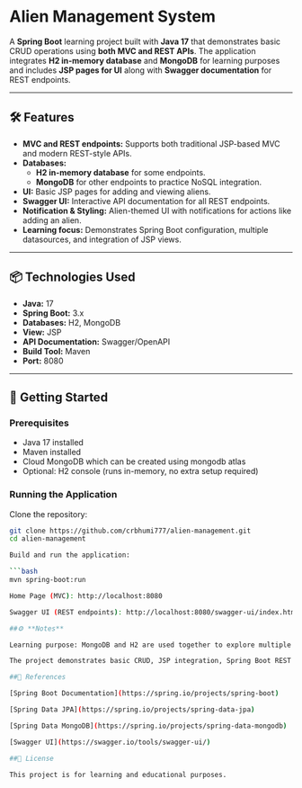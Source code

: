 # Alien Management System

A **Spring Boot** learning project built with **Java 17** that demonstrates basic CRUD operations using **both MVC and REST APIs**. The application integrates **H2 in-memory database** and **MongoDB** for learning purposes and includes **JSP pages for UI** along with **Swagger documentation** for REST endpoints.

---

## 🛠 Features

- **MVC and REST endpoints:** Supports both traditional JSP-based MVC and modern REST-style APIs.  
- **Databases:**  
  - **H2 in-memory database** for some endpoints.  
  - **MongoDB** for other endpoints to practice NoSQL integration.  
- **UI:** Basic JSP pages for adding and viewing aliens.  
- **Swagger UI:** Interactive API documentation for all REST endpoints.  
- **Notification & Styling:** Alien-themed UI with notifications for actions like adding an alien.  
- **Learning focus:** Demonstrates Spring Boot configuration, multiple datasources, and integration of JSP views.  

---

## 📦 Technologies Used

- **Java:** 17  
- **Spring Boot:** 3.x  
- **Databases:** H2, MongoDB  
- **View:** JSP  
- **API Documentation:** Swagger/OpenAPI  
- **Build Tool:** Maven  
- **Port:** 8080  

---

## 🚀 Getting Started

### Prerequisites

- Java 17 installed  
- Maven installed  
- Cloud MongoDB which can be created using mongodb atlas 
- Optional: H2 console (runs in-memory, no extra setup required)

### Running the Application

Clone the repository:

```bash
git clone https://github.com/crbhumi777/alien-management.git
cd alien-management

Build and run the application:

```bash
mvn spring-boot:run

Home Page (MVC): http://localhost:8080

Swagger UI (REST endpoints): http://localhost:8080/swagger-ui/index.html

##⚙️ **Notes**

Learning purpose: MongoDB and H2 are used together to explore multiple datasources.

The project demonstrates basic CRUD, JSP integration, Spring Boot REST APIs, and Swagger documentation.

##📌 References

[Spring Boot Documentation](https://spring.io/projects/spring-boot)

[Spring Data JPA](https://spring.io/projects/spring-data-jpa)

[Spring Data MongoDB](https://spring.io/projects/spring-data-mongodb)

[Swagger UI](https://swagger.io/tools/swagger-ui/)

##📝 License

This project is for learning and educational purposes.

